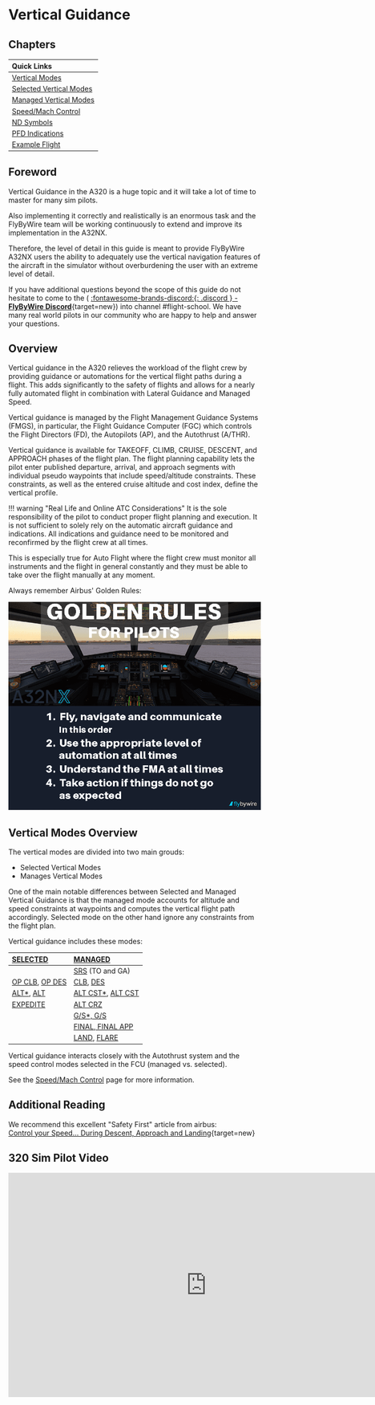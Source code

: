 <link rel="stylesheet" href="/../../stylesheets/larger-admon-font.css">
<link rel="stylesheet" href="/../../stylesheets/toc-tables.css">

# Vertical Guidance

## Chapters

| Quick Links                                    |
|:-----------------------------------------------|
| [Vertical Modes](#vertical-modes-overview)     |
| [Selected Vertical Modes](./selected-modes.md) |
| [Managed Vertical Modes](./managed-modes.md)   |
| [Speed/Mach Control](./speed-control.md)       |
| [ND Symbols](./nd-symbols.md)                  |
| [PFD Indications](./pfd-indications.md)        |
| [Example Flight](./example.md)                 |

## Foreword
Vertical Guidance in the A320 is a huge topic and it will take a lot of time to master for many sim pilots. 

Also implementing it correctly and realistically is an enormous task and the FlyByWire team will be working 
continuously to extend and improve its implementation in the A32NX. 

Therefore, the level of detail in this guide is meant to provide FlyByWire A32NX users the ability to adequately use 
the vertical navigation features of the aircraft in the simulator without overburdening the user with an extreme 
level of detail.

If you have additional questions beyond the scope of this guide do not hesitate to come to the (
[:fontawesome-brands-discord:{: .discord } - **FlyByWire Discord**](https://discord.gg/flybywire){target=new}) into 
channel \#flight-school. We have many real world pilots in our community who are happy to help and answer your 
questions.

## Overview

Vertical guidance in the A320 relieves the workload of the flight crew by providing guidance or automations for the 
vertical flight paths during a flight. This adds significantly to the safety of flights and allows for a nearly 
fully automated flight in combination with Lateral Guidance and Managed Speed.

Vertical guidance is managed by the Flight Management Guidance Systems (FMGS), in particular, the Flight Guidance
Computer (FGC) which controls the Flight Directors (FD), the Autopilots (AP), and the Autothrust (A/THR).    

Vertical guidance is available for TAKEOFF, CLIMB, CRUISE, DESCENT, and APPROACH phases of the flight plan. The flight
planning capability lets the pilot enter published departure, arrival, and approach segments with individual pseudo
waypoints that include speed/altitude constraints. These constraints, as well as the entered cruise altitude and
cost index, define the vertical profile.

!!! warning "Real Life and Online ATC Considerations"
    It is the sole responsibility of the pilot to conduct proper flight planning and execution. It is not sufficient 
    to solely rely on the automatic aircraft guidance and indications. All indications and guidance need to be 
    monitored and reconfirmed by the flight crew at all times.<p/> 
    This is especially true for Auto Flight where the flight crew must monitor all instruments and the flight in
    general constantly and they must be able to take over the flight manually at any moment.<p/>
    Always remember Airbus' Golden Rules:<p/>
    ![img.png](../../../assets/advanced-guides/vnav/goldenrules.png)

## Vertical Modes Overview 

The vertical modes are divided into two main grouds:

- Selected Vertical Modes
- Manages Vertical Modes

One of the main notable differences between Selected and Managed Vertical Guidance is that the managed mode accounts
for altitude and speed constraints at waypoints and computes the vertical flight path accordingly. Selected mode on
the other hand ignore any constraints from the flight plan.

Vertical guidance includes these modes:

| [SELECTED](selected-modes.md)                                                                        | [MANAGED](./managed-modes.md)                                                                                              |
|:-----------------------------------------------------------------------------------------------------|:---------------------------------------------------------------------------------------------------------------------------|
|                                                                                                      | [SRS](managed-modes.md#takeoff-srs-speed-reference-system) (TO and GA)                                                     |
| [OP CLB](selected-modes.md#op-clb-open-climb), [OP DES](selected-modes.md#op-des-open-descent)       | [CLB](managed-modes.md#clb-climb), [DES](managed-modes.md#des-descent)                                                     |
| [ALT*](selected-modes.md#altitude-acquire-mode-alt), [ALT](selected-modes.md#altitude-hold-mode-alt) | [ALT CST*](managed-modes.md#altitude-acquire-mode-alt-cst), [ALT CST](managed-modes.md#altitude-hold-mode-alt-cst-alt-crz) |
| [EXPEDITE](selected-modes.md#exp-expedite)                                                           | [ALT CRZ](managed-modes.md#altitude-hold-mode-alt-cst-alt-crz)                                                             |
|                                                                                                      | [G/S*, G/S](managed-modes.md#gs-gs)                                                                                        |
|                                                                                                      | [FINAL, FINAL APP](managed-modes.md#final-final-app)                                                                       |
|                                                                                                      | [LAND](managed-modes.md#land), [FLARE](managed-modes.md#flare)                                                             |

Vertical guidance interacts closely with the Autothrust system and the speed control modes selected in the FCU
(managed vs. selected).

See the [Speed/Mach Control](speed-control.md) page for more information. 

## Additional Reading

We recommend this excellent "Safety First" article from airbus:<br/> 
[Control your Speed… During Descent, Approach and Landing](https://safetyfirst.airbus.com/control-your-speed-during-descent-approach-and-landing/){target=new}

## 320 Sim Pilot Video

<iframe width="790" height="447" src="https://www.youtube-nocookie.com/embed/cFPgNqoV4GQ" title="YouTube video player" frameborder="0" allow="accelerometer; autoplay; clipboard-write; encrypted-media; gyroscope; picture-in-picture" allowfullscreen></iframe>

